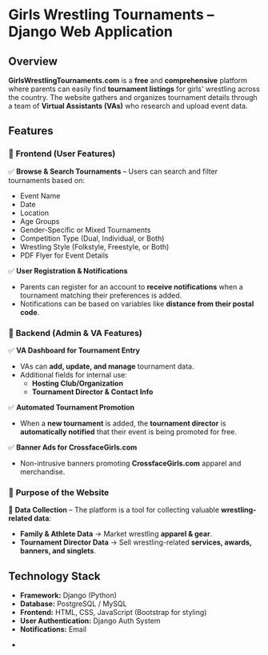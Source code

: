 # Girls Wrestling Tournaments – Django Web Application  

## Overview  
**GirlsWrestlingTournaments.com** is a **free** and **comprehensive** platform where parents can easily find **tournament listings** for girls' wrestling across the country. The website gathers and organizes tournament details through a team of **Virtual Assistants (VAs)** who research and upload event data.  

## Features  

### 🎯 **Frontend (User Features)**  
✅ **Browse & Search Tournaments** – Users can search and filter tournaments based on:  
   - Event Name  
   - Date  
   - Location  
   - Age Groups  
   - Gender-Specific or Mixed Tournaments  
   - Competition Type (Dual, Individual, or Both)  
   - Wrestling Style (Folkstyle, Freestyle, or Both)  
   - PDF Flyer for Event Details  

✅ **User Registration & Notifications**  
   - Parents can register for an account to **receive notifications** when a tournament matching their preferences is added.  
   - Notifications can be based on variables like **distance from their postal code**.  

### 🔧 **Backend (Admin & VA Features)**  
✅ **VA Dashboard for Tournament Entry**  
   - VAs can **add, update, and manage** tournament data.  
   - Additional fields for internal use:  
     - **Hosting Club/Organization**  
     - **Tournament Director & Contact Info**  

✅ **Automated Tournament Promotion**  
   - When a **new tournament** is added, the **tournament director** is **automatically notified** that their event is being promoted for free.  

✅ **Banner Ads for CrossfaceGirls.com**  
   - Non-intrusive banners promoting **CrossfaceGirls.com** apparel and merchandise.  

### 🎯 **Purpose of the Website**  
📌 **Data Collection** – The platform is a tool for collecting valuable **wrestling-related data**:  
- **Family & Athlete Data** → Market wrestling **apparel & gear**.  
- **Tournament Director Data** → Sell wrestling-related **services, awards, banners, and singlets**.  

## Technology Stack  
- **Framework:** Django (Python)  
- **Database:** PostgreSQL / MySQL  
- **Frontend:** HTML, CSS, JavaScript (Bootstrap for styling)  
- **User Authentication:** Django Auth System  
- **Notifications:** Email

*
